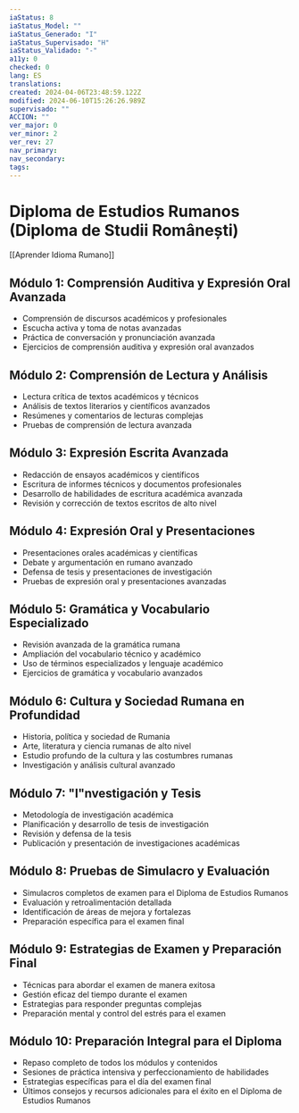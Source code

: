 ```yaml
---
iaStatus: 8
iaStatus_Model: ""
iaStatus_Generado: "I"
iaStatus_Supervisado: "H"
iaStatus_Validado: "-"
a11y: 0
checked: 0
lang: ES
translations: 
created: 2024-04-06T23:48:59.122Z
modified: 2024-06-10T15:26:26.989Z
supervisado: ""
ACCION: ""
ver_major: 0
ver_minor: 2
ver_rev: 27
nav_primary: 
nav_secondary: 
tags:
---
```

# Diploma de Estudios Rumanos (Diploma de Studii Românești)

[[Aprender Idioma Rumano]]

## Módulo 1: Comprensión Auditiva y Expresión Oral Avanzada

- Comprensión de discursos académicos y profesionales
- Escucha activa y toma de notas avanzadas
- Práctica de conversación y pronunciación avanzada
- Ejercicios de comprensión auditiva y expresión oral avanzados

## Módulo 2: Comprensión de Lectura y Análisis

- Lectura crítica de textos académicos y técnicos
- Análisis de textos literarios y científicos avanzados
- Resúmenes y comentarios de lecturas complejas
- Pruebas de comprensión de lectura avanzada

## Módulo 3: Expresión Escrita Avanzada

- Redacción de ensayos académicos y científicos
- Escritura de informes técnicos y documentos profesionales
- Desarrollo de habilidades de escritura académica avanzada
- Revisión y corrección de textos escritos de alto nivel

## Módulo 4: Expresión Oral y Presentaciones

- Presentaciones orales académicas y científicas
- Debate y argumentación en rumano avanzado
- Defensa de tesis y presentaciones de investigación
- Pruebas de expresión oral y presentaciones avanzadas

## Módulo 5: Gramática y Vocabulario Especializado

- Revisión avanzada de la gramática rumana
- Ampliación del vocabulario técnico y académico
- Uso de términos especializados y lenguaje académico
- Ejercicios de gramática y vocabulario avanzados

## Módulo 6: Cultura y Sociedad Rumana en Profundidad

- Historia, política y sociedad de Rumania
- Arte, literatura y ciencia rumanas de alto nivel
- Estudio profundo de la cultura y las costumbres rumanas
- Investigación y análisis cultural avanzado

## Módulo 7: "I"nvestigación y Tesis

- Metodología de investigación académica
- Planificación y desarrollo de tesis de investigación
- Revisión y defensa de la tesis
- Publicación y presentación de investigaciones académicas

## Módulo 8: Pruebas de Simulacro y Evaluación

- Simulacros completos de examen para el Diploma de Estudios Rumanos
- Evaluación y retroalimentación detallada
- Identificación de áreas de mejora y fortalezas
- Preparación específica para el examen final

## Módulo 9: Estrategias de Examen y Preparación Final

- Técnicas para abordar el examen de manera exitosa
- Gestión eficaz del tiempo durante el examen
- Estrategias para responder preguntas complejas
- Preparación mental y control del estrés para el examen

## Módulo 10: Preparación Integral para el Diploma

- Repaso completo de todos los módulos y contenidos
- Sesiones de práctica intensiva y perfeccionamiento de habilidades
- Estrategias específicas para el día del examen final
- Últimos consejos y recursos adicionales para el éxito en el Diploma de Estudios Rumanos

